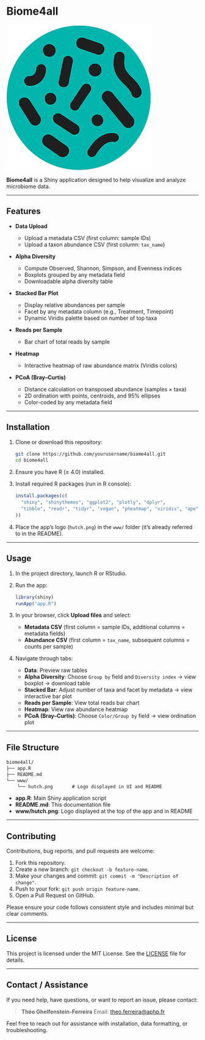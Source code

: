# Biome4all

![Biome4all Logo](www/hutch.png)

**Biome4all** is a Shiny application designed to help visualize and analyze microbiome data.

---

## Features

* **Data Upload**

  * Upload a metadata CSV (first column: sample IDs)
  * Upload a taxon abundance CSV (first column: `tax_name`)

* **Alpha Diversity**

  * Compute Observed, Shannon, Simpson, and Evenness indices
  * Boxplots grouped by any metadata field
  * Downloadable alpha diversity table

* **Stacked Bar Plot**

  * Display relative abundances per sample
  * Facet by any metadata column (e.g., Treatment, Timepoint)
  * Dynamic Viridis palette based on number of top taxa

* **Reads per Sample**

  * Bar chart of total reads by sample

* **Heatmap**

  * Interactive heatmap of raw abundance matrix (Viridis colors)

* **PCoA (Bray–Curtis)**

  * Distance calculation on transposed abundance (samples × taxa)
  * 2D ordination with points, centroids, and 95% ellipses
  * Color-coded by any metadata field

---

## Installation

1. Clone or download this repository:

   ```bash
   git clone https://github.com/yourusername/biome4all.git
   cd biome4all
   ```

2. Ensure you have R (≥ 4.0) installed.

3. Install required R packages (run in R console):

   ```r
   install.packages(c(
     "shiny", "shinythemes", "ggplot2", "plotly", "dplyr",
     "tibble", "readr", "tidyr", "vegan", "pheatmap", "viridis", "ape"
   ))
   ```

4. Place the app’s logo (`hutch.png`) in the `www/` folder (it’s already referred to in the README).

---

## Usage

1. In the project directory, launch R or RStudio.

2. Run the app:

   ```r
   library(shiny)
   runApp("app.R")
   ```

3. In your browser, click **Upload files** and select:

   * **Metadata CSV** (first column = sample IDs, additional columns = metadata fields)
   * **Abundance CSV** (first column = `tax_name`, subsequent columns = counts per sample)

4. Navigate through tabs:

   * **Data**: Preview raw tables
   * **Alpha Diversity**: Choose `Group by` field and `Diversity index` → view boxplot → download table
   * **Stacked Bar**: Adjust number of taxa and facet by metadata → view interactive bar plot
   * **Reads per Sample**: View total reads bar chart
   * **Heatmap**: View raw abundance heatmap
   * **PCoA (Bray–Curtis)**: Choose `Color/Group by` field → view ordination plot

---

## File Structure

```
biome4all/
├── app.R
├── README.md
└── www/
    └── hutch.png       # Logo displayed in UI and README
```

* **app.R**: Main Shiny application script
* **README.md**: This documentation file
* **www/hutch.png**: Logo displayed at the top of the app and in README

---

## Contributing

Contributions, bug reports, and pull requests are welcome:

1. Fork this repository.
2. Create a new branch: `git checkout -b feature-name`.
3. Make your changes and commit: `git commit -m "Description of change"`.
4. Push to your fork: `git push origin feature-name`.
5. Open a Pull Request on GitHub.

Please ensure your code follows consistent style and includes minimal but clear comments.

---

## License

This project is licensed under the MIT License. See the [LICENSE](LICENSE) file for details.

---

## Contact / Assistance

If you need help, have questions, or want to report an issue, please contact:

> **Théo Ghelfenstein-Ferreira**
> Email: [theo.ferreira@aphp.fr](mailto:theo.ferreira@aphp.fr)

Feel free to reach out for assistance with installation, data formatting, or troubleshooting.
